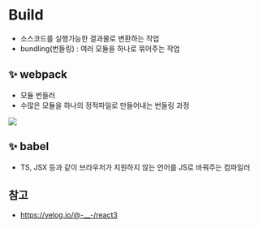 # Build

- 소스코드를 실행가능한 결과물로 변환하는 작업
- bundling(번들링) : 여러 모듈을 하나로 묶어주는 작업

## ✨ webpack

- 모듈 번들러
- 수많은 모듈을 하나의 정적파일로 만들어내는 번들링 과정

![](https://velog.velcdn.com/images/-__-/post/89933b74-610a-437f-923e-0f5b067ed033/image.png)

## ✨ babel

- TS, JSX 등과 같이 브라우저가 지원하지 않는 언어를 JS로 바꿔주는 컴파일러

## 참고

- https://velog.io/@-__-/react3
